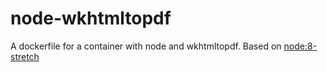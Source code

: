 # node-wkhtmltopdf

A dockerfile for a container with node and wkhtmltopdf. Based on [node:8-stretch](https://hub.docker.com/_/node/)
